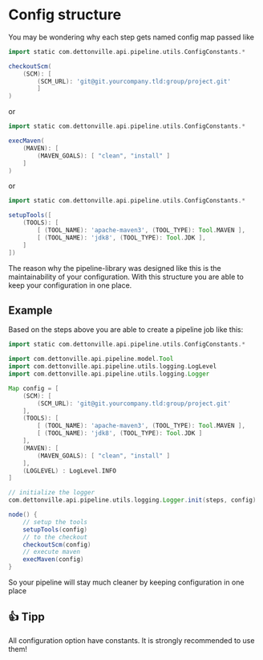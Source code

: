# Config structure

You may be wondering why each step gets named config map passed like

```groovy
import static com.dettonville.api.pipeline.utils.ConfigConstants.*

checkoutScm( 
    (SCM): [
        (SCM_URL): 'git@git.yourcompany.tld:group/project.git'
        ]
)
```

or

```groovy
import static com.dettonville.api.pipeline.utils.ConfigConstants.*

execMaven(
    (MAVEN): [
        (MAVEN_GOALS): [ "clean", "install" ]
    ]
)
```

or

```groovy
import static com.dettonville.api.pipeline.utils.ConfigConstants.*

setupTools([
    (TOOLS): [
        [ (TOOL_NAME): 'apache-maven3', (TOOL_TYPE): Tool.MAVEN ],
        [ (TOOL_NAME): 'jdk8', (TOOL_TYPE): Tool.JDK ],
    ]
])
```

The reason why the pipeline-library was designed like this is the maintainability of your configuration.
With this structure you are able to keep your configuration in one place.

## Example

Based on the steps above you are able to create a pipeline job like this:

```groovy
import static com.dettonville.api.pipeline.utils.ConfigConstants.*

import com.dettonville.api.pipeline.model.Tool
import com.dettonville.api.pipeline.utils.logging.LogLevel
import com.dettonville.api.pipeline.utils.logging.Logger

Map config = [
    (SCM): [
        (SCM_URL): 'git@git.yourcompany.tld:group/project.git'
    ],
    (TOOLS): [
        [ (TOOL_NAME): 'apache-maven3', (TOOL_TYPE): Tool.MAVEN ],
        [ (TOOL_NAME): 'jdk8', (TOOL_TYPE): Tool.JDK ]
    ],
    (MAVEN): [
        (MAVEN_GOALS): [ "clean", "install" ]
    ],
    (LOGLEVEL) : LogLevel.INFO
]

// initialize the logger
com.dettonville.api.pipeline.utils.logging.Logger.init(steps, config)

node() {
    // setup the tools
    setupTools(config)
    // to the checkout
    checkoutScm(config)
    // execute maven
    execMaven(config)
}
```

So your pipeline will stay much cleaner by keeping configuration in one place

## :+1: Tipp

All configuration option have constants. It is strongly recommended to
use them!
